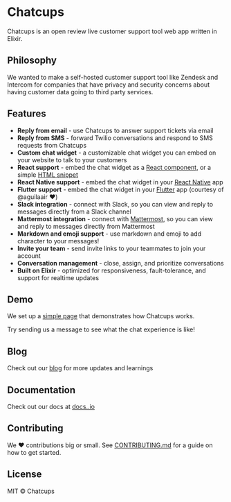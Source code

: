 
# Chatcups

Chatcups is an open review live customer support tool web app written in Elixir.

## Philosophy

We wanted to make a self-hosted customer support tool like Zendesk and Intercom for companies that have privacy and security concerns about having customer data going to third party services.

## Features

- **Reply from email** - use Chatcups to answer support tickets via email
- **Reply from SMS** - forward Twilio conversations and respond to SMS requests from Chatcups
- **Custom chat widget** - a customizable chat widget you can embed on your website to talk to your customers
- **React support** - embed the chat widget as a [React component](https://github.com/Chatcups-io/chat-widget#using-in-react), or a simple [HTML snippet](https://github.com/Chatcups-io/chat-widget#using-in-html)
- **React Native support** - embed the chat widget in your [React Native](https://github.com/Chatcups-io/chat-widget-native#Chatcups-iochat-widget-native) app
- **Flutter support** - embed the chat widget in your [Flutter](https://github.com/Chatcups-io/Chatcups_flutter) app (courtesy of @aguilaair :heart:)
- **Slack integration** - connect with Slack, so you can view and reply to messages directly from a Slack channel
- **Mattermost integration** - connect with [Mattermost](https://docs.Chatcups.io/reply-from-mattermost), so you can view and reply to messages directly from Mattermost
- **Markdown and emoji support** - use markdown and emoji to add character to your messages!
- **Invite your team** - send invite links to your teammates to join your account
- **Conversation management** - close, assign, and prioritize conversations
- **Built on Elixir** - optimized for responsiveness, fault-tolerance, and support for realtime updates

## Demo

We set up a [simple page](https://app.Chatcups.io/demo) that demonstrates how Chatcups works.

Try sending us a message to see what the chat experience is like!

## Blog

Check out our [blog](https://.io/blog) for more updates and learnings

## Documentation

Check out our docs at [docs..io](https://docs..io/)

## Contributing

We :heart: contributions big or small. See [CONTRIBUTING.md](https://github.com/-io//blob/master/CONTRIBUTING.md) for a guide on how to get started.

## License

MIT © Chatcups
